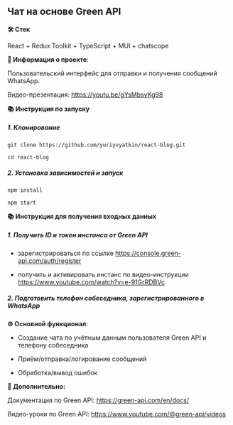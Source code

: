 ## Чат на основе Green API

**🛠️ Стек**

React + Redux Toolkit + TypeScript + MUI + chatscope

**💬 Информация о проекте**:

Пользовательский интерфейс для отправки и получения сообщений WhatsApp.

Видео-презентация: https://youtu.be/gYsMbsvKg98

**📚 Инструкция по запуску**

##### 1. Клонирование

```
git clone https://github.com/yuriyvyatkin/react-blog.git
```

```
cd react-blog
```

##### 2. Установка зависимостей и запуск

```
npm install
```

```
npm start
```

**📚 Инструкция для получения входных данных**

##### 1. Получить ID и токен инстанса от Green API

- зарегистрироваться по ссылке https://console.green-api.com/auth/register

- получить и активировать инстанс по видео-инструкции https://www.youtube.com/watch?v=e-91GrRDBVc

##### 2. Подготовить телефон собеседника, зарегистрированного в WhatsApp

**⚙️ Основной функционал**:

  - Создание чата по учётным данным пользователя Green API и телефону собеседника

 - Приём/отправка/логирование сообщений

 - Обработка/вывод ошибок

**📝 Дополнительно:**

Документация по Green API: https://green-api.com/en/docs/

Видео-уроки по Green API: https://www.youtube.com/@green-api/videos
